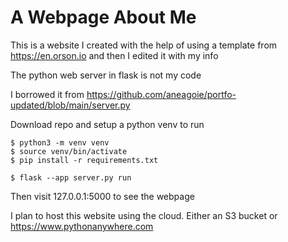 # A Webpage About Me

This is a website I created with the help of using a template from https://en.orson.io and then I edited it with my info

The python web server in flask is not my code

I borrowed it from https://github.com/aneagoie/portfo-updated/blob/main/server.py

Download repo and setup a python venv to run

```
$ python3 -m venv venv
$ source venv/bin/activate
$ pip install -r requirements.txt

$ flask --app server.py run
```
Then visit 127.0.0.1:5000 to see the webpage

I plan to host this website using the cloud. Either an S3 bucket or https://www.pythonanywhere.com
